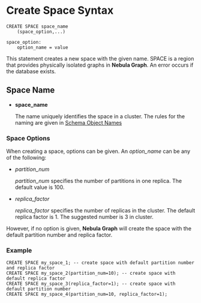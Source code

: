 # Create Space Syntax

```ngql
CREATE SPACE space_name
    (space_option,...)

space_option:
    option_name = value
```

This statement creates a new space with the given name. SPACE is a region that provides physically isolated graphs in **Nebula Graph**. An error occurs if the database exists.

## Space Name

* **space_name**

    The name uniquely identifies the space in a cluster. The rules for the naming are given in [Schema Object Names](../../3.language-structure/schema-object-names.md)

### Space Options

When creating a space, options can be given. An _option_name_ can be any of the following:

* _partition_num_

    _partition_num_ specifies the number of partitions in one replica. The default value is 100.

* _replica_factor_

    _replica_factor_ specifies the number of replicas in the cluster. The default replica factor is 1. The suggested number is 3 in cluster.

However, if no option is given, **Nebula Graph** will create the space with the default partition number and replica factor.

### Example

```ngql
CREATE SPACE my_space_1; -- create space with default partition number and replica factor
CREATE SPACE my_space_2(partition_num=10); -- create space with default replica factor
CREATE SPACE my_space_3(replica_factor=1); -- create space with default partition number
CREATE SPACE my_space_4(partition_num=10, replica_factor=1);
```
